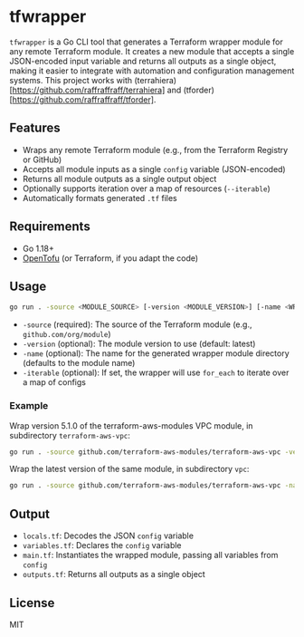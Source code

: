 # tfwrapper

`tfwrapper` is a Go CLI tool that generates a Terraform wrapper module for any remote Terraform module. It creates a new module that accepts a single JSON-encoded input variable and returns all outputs as a single object, making it easier to integrate with automation and configuration management systems. This project works with (terrahiera)[https://github.com/raffraffraff/terrahiera] and (tforder)[https://github.com/raffraffraff/tforder].

## Features
- Wraps any remote Terraform module (e.g., from the Terraform Registry or GitHub)
- Accepts all module inputs as a single `config` variable (JSON-encoded)
- Returns all module outputs as a single output object
- Optionally supports iteration over a map of resources (`--iterable`)
- Automatically formats generated `.tf` files

## Requirements
- Go 1.18+
- [OpenTofu](https://opentofu.org/) (or Terraform, if you adapt the code)

## Usage

```sh
go run . -source <MODULE_SOURCE> [-version <MODULE_VERSION>] [-name <WRAPPER_NAME>] [-iterable]
```

- `-source` (required): The source of the Terraform module (e.g., `github.com/org/module`)
- `-version` (optional): The module version to use (default: latest)
- `-name` (optional): The name for the generated wrapper module directory (defaults to the module name)
- `-iterable` (optional): If set, the wrapper will use `for_each` to iterate over a map of configs

### Example
Wrap version 5.1.0 of the terraform-aws-modules VPC module, in subdirectory `terraform-aws-vpc`:
```sh
go run . -source github.com/terraform-aws-modules/terraform-aws-vpc -version 5.1.0
```

Wrap the latest version of the same module, in subdirectory `vpc`:
```sh
go run . -source github.com/terraform-aws-modules/terraform-aws-vpc -name vpc
```

## Output
- `locals.tf`: Decodes the JSON `config` variable
- `variables.tf`: Declares the `config` variable
- `main.tf`: Instantiates the wrapped module, passing all variables from `config`
- `outputs.tf`: Returns all outputs as a single object

## License
MIT
